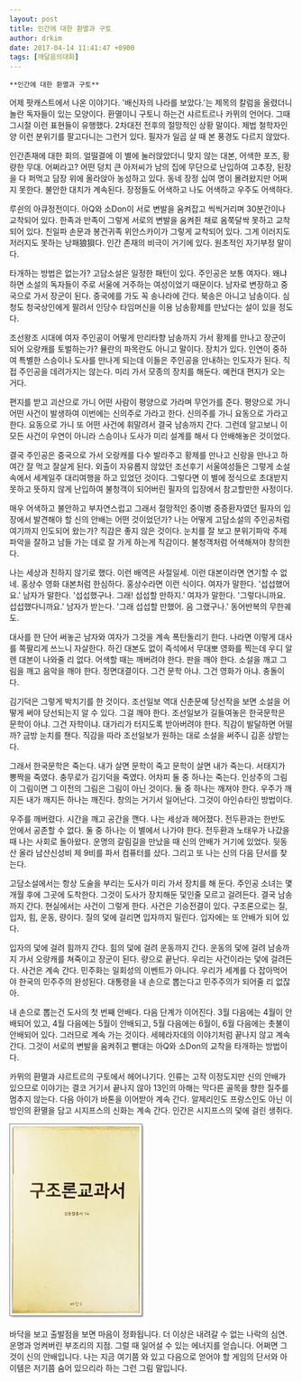 ```yaml
---
layout: post
title: 인간에 대한 환멸과 구토
author: drkim
date: 2017-04-14 11:41:47 +0900
tags: [깨달음의대화]
---
```

 

    **인간에 대한 환멸과 구토**

  


어제 팟캐스트에서 나온 이야기다. '배신자의 나라를 보았다.'는 제목의 칼럼을 올렸더니 놀란 독자들이 있는 모양이다. 환멸이니 구토니 하는건 샤르트르나 카뮈의 언어다. 그때 그시절 이런 표현들이 유행했다. 2차대전 전후의 절망적인 상황 말이다. 제법 철학자인양 이런 분위기를 팔고다니는 그런거 있다. 필자가 일곱 살 때 본 풍경도 다르지 않았다. 

  


인간존재에 대한 회의. 얼떨결에 이 별에 눌러앉았더니 맞지 않는 대본, 어색한 포즈, 황량한 무대. 어쩌라고? 어떤 덩치 큰 아저씨가 남의 집에 무단으로 난입하여 고추장, 된장을 다 퍼먹고 담장 위에 올라앉아 농성하고 있다. 동네 장정 십여 명이 몰려왔지만 어쩌지 못한다. 불안한 대치가 계속된다. 장정들도 어색하고 나도 어색하고 우주도 어색하다. 

  


루쉰의 아큐정전이다. 아Q와 소Don이 서로 변발을 움켜잡고 씩씩거리며 30분간이나 교착되어 있다. 한족과 만족이 그렇게 서로의 변발을 움켜쥔 채로 옴쭉달싹 못하고 교착되어 있다. 친일파 손문과 봉건귀족 위안스카이가 그렇게 교착되어 있다. 그게 이러지도 저러지도 못하는 낭패狼狽다. 인간 존재의 비극이 거기에 있다. 원초적인 자기부정 말이다. 

  


타개하는 방법은 없는가? 고담소설은 일정한 패턴이 있다. 주인공은 보통 여자다. 왜냐하면 소설의 독자들이 주로 서울에 거주하는 여성이었기 때문이다. 남자로 변장하고 중국으로 가서 장군이 된다. 중국에를 가도 꼭 송나라에 간다. 북송은 아니고 남송이다. 심청도 청국상인에게 팔려서 인당수 타임머신을 이용 남송황제를 만났다는 설이 있을 정도다. 

  


조선왕조 시대에 여자 주인공이 어떻게 만리타향 남송까지 가서 황제를 만나고 장군이 되어 오랑캐를 토벌하는가? 뮬란의 파목란도 아니고 말이다. 장치가 있다. 인연이 중하여 특별한 스승이나 도사를 만나게 되는데 이들은 주인공을 안내하는 인도자가 된다. 직접 주인공을 데려가지는 않는다. 미리 가서 모종의 장치를 해둔다. 예컨대 편지가 오는 거다. 

  


편지를 받고 괴산으로 가니 어떤 사람이 평양으로 가라며 무언가를 준다. 평양으로 가니 어떤 사건이 발생하여 이번에는 신의주로 가라고 한다. 신의주를 가니 요동으로 가라고 한다. 요동으로 가니 또 어떤 사건에 휘말려서 결국 남송까지 간다. 그런데 알고보니 이 모든 사건이 우연이 아니라 스승이나 도사가 미리 설계를 해서 다 안배해놓은 것이었다. 

  


결국 주인공은 중국으로 가서 오랑캐를 다수 발라주고 황제를 만나고 신랑을 만나고 하여간 잘 먹고 잘살게 된다. 외출이 자유롭지 않았던 조선후기 서울여성들은 그렇게 소설 속에서 세계일주 대리여행을 하고 있었던 것이다. 그렇다면 이 별에 정식으로 초대받지 못하고 뜻하지 않게 난입하여 불청객이 되어버린 필자의 입장에서 참고할만한 사정이다. 

  


매우 어색하고 불안하고 부자연스럽고 그래서 절망적인 중이병 중증환자였던 필자의 입장에서 발견해야 할 신의 안배는 어떤 것이었던가? 나는 어떻게 고담소설의 주인공처럼 여기까지 인도되어 왔는가? 직감은 좋지 않은 것이다. 눈치를 잘 보고 분위기파악 주제파악을 잘하고 남들 가는 데로 잘 가게 하는게 직감이다. 불청객처럼 어색해져야 창의한다. 

  


나는 세상과 친하지 않기로 했다. 이런 배역은 사절일세. 이런 대본이라면 연기할 수 없네. 홍상수 영화 대본처럼 한심하다. 홍상수라면 이런 식이다. 여자가 말한다. '섭섭했어요.' 남자가 말한다. '섭섭했구나. 그래! 섭섭할 만하지.' 여자가 말한다. '그렇다니까요. 섭섭했다니까요.' 남자가 받는다. '그래 섭섭할 만했어. 음 그랬구나.' 동어반복의 무한궤도. 

  


대사를 한 단어 써놓곤 남자와 여자가 그것을 계속 폭탄돌리기 한다. 나라면 이렇게 대사를 쪽팔리게 쓰느니 자살한다. 하긴 대본도 없이 즉석에서 무대뽀 영화를 찍는데 우디 알렌 대본이 나와줄 리 없다. 어색할 때는 깨버려야 한다. 판을 깨야 한다. 소설을 깨고 그림을 깨고 음악을 깨야 한다. 정면대결이다. 그건 문학 아냐. 그건 영화가 아냐. 충돌이다. 

  


김기덕은 그렇게 박치기를 한 것이다. 조선일보 역대 신춘문예 당선작을 보면 소설을 어떻게 써야 당선되는지 알 수 있다. 그걸 깨야 한다. 조선일보가 길들여놓은 한국문학은 문학이 아냐. 그건 자학이냐. 대가리가 터지도록 받아버려야 한다. 직감이 발달하면 어떨까? 금방 눈치를 챈다. 직감을 따라 조선일보가 원하는 대로 소설을 써주니 김훈 상받는다. 

  


그래서 한국문학은 죽는다. 내가 살면 문학이 죽고 문학이 살면 내가 죽는다. 서태지가 뽕짝을 죽였다. 충무로가 김기덕을 죽였다. 어차피 둘 중 하나는 죽는다. 인상주의 그림이 그림이면 그 이전의 그림은 그림이 아닌 것이다. 둘 중 하나는 깨져야 한다. 우주가 깨지든 내가 깨지든 하나는 깨진다. 창의는 거기서 일어난다. 그것이 아인슈타인 방법이다. 

  


우주를 깨버렸다. 시간을 깨고 공간을 깬다. 나는 세상과 헤어졌다. 전두환과는 한반도 안에서 공존할 수 없다. 둘 중 하나는 이 별에서 나가야 한다. 전두환과 노태우가 나갔을 때 나는 사회로 돌아왔다. 운명의 갈림길을 만났을 때 신의 안배가 거기에 있었다. 뒷동산 올라 남산신성비 제 9비를 파서 컴퓨터를 샀다. 그리고 또 나는 신의 다음 단서를 찾는다. 

  


고담소설에서는 항상 도술을 부리는 도사가 미리 가서 장치를 해 둔다. 주인공 소녀는 몇 개월 후에 그곳에 도착한다. 그것이 도사가 장치해둔 덫인줄 모르고 걸려든다. 결국 남송까지 간다. 현실에서는 사건이 그렇게 한다. 사건은 기승전결이 있다. 구조론으로는 질, 입자, 힘, 운동, 량이다. 질의 덫에 걸리면 입자까지 밀린다. 입자에는 또 안배가 되어 있다. 

  


입자의 덫에 걸려 힘까지 간다. 힘의 덫에 걸려 운동까지 간다. 운동의 덫에 걸려 남송까지 가서 오랑캐를 쳐죽이고 장군이 된다. 량으로 끝난다. 우리는 사건이라는 덫에 걸려든다. 사건은 계속 간다. 민주화는 일회성의 이벤트가 아니다. 우리가 세계를 다 잡아먹어야 한국의 민주주의 완성된다. 대통령을 내 손으로 뽑는다고 민주주의가 되어줄 리 없잖아. 

  


내 손으로 뽑는건 도사의 첫 번째 안배다. 다음 단계가 이어진다. 3월 다음에는 4월이 안배되어 있고, 4월 다음에는 5월이 안배되고, 5월 다음에는 6월이, 6월 다음에는 촛불이 안배되어 있다. 그러므로 계속 가는 것이다. 세헤라자데의 이야기처럼 끝나지 않고 계속 간다. 그것이 서로의 변발을 움켜쥐고 뻗대는 아Q와 소Don의 교착을 타개하는 방법이다.

  


카뮈의 환멸과 샤르트르의 구토에서 헤어나기다. 인류는 고작 이정도지만 신의 안배가 있으므로 이야기는 결코 거기서 끝나지 않아 13인의 아해는 막다른 골목을 향한 질주를 멈추지 않는다. 다음 아이가 바톤을 이어받아 계속 간다. 알제리인도 프랑스인도 아닌 이방인의 환멸을 담고 시지프스의 신화는 계속 간다. 인간은 시지프스의 덫에 걸린 생쥐다. 

  


  



![](/files/attach/images/198/297/832/20170108_234810.jpg)   


  


바닥을 보고 출발점을 보면 마음이 정화됩니다. 더 이상은 내려갈 수 없는 나락의 심연. 운명과 엉켜버린 부조리의 지점. 그럴 때 일어설 수 있는 에너지를 얻습니다. 어쩌면 그것이 신의 안배입니다. 나는 지금 여기쯤 와 있고 다음으로 얻어야 할 게임의 단서와 아이템은 저기쯤 숨어 있으리라 하는 그런 그림 말입니다.